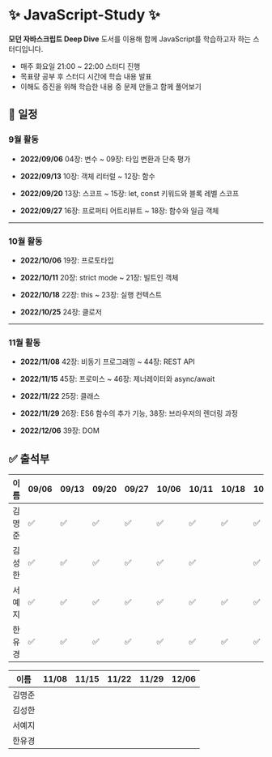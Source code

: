 # :sparkles: JavaScript-Study :sparkles:
 **모던 자바스크립트 Deep Dive** 도서를 이용해 함께 JavaScript를 학습하고자 하는 스터디입니다.
 
 - 매주 화요일 21:00 ~ 22:00 스터디 진행
 - 목표량 공부 후 스터디 시간에 학습 내용 발표
 - 이해도 증진을 위해 학습한 내용 중 문제 만들고 함께 풀어보기


## :date: 일정

### 9월 활동

- **2022/09/06**
	04장: 변수 ~ 09장: 타입 변환과 단축 평가

- **2022/09/13**
	10장: 객체 리터럴 ~ 12장: 함수

- **2022/09/20**
	13장: 스코프 ~ 15장: let, const 키워드와 블록 레벨 스코프

- **2022/09/27**
	16장: 프로퍼티 어트리뷰트 ~ 18장: 함수와 일급 객체

--------------

### 10월 활동

- **2022/10/06**
	19장: 프로토타입

- **2022/10/11**
	20장: strict mode ~ 21장: 빌트인 객체

- **2022/10/18**
	22장: this ~ 23장: 실행 컨텍스트 

- **2022/10/25**
	24장: 클로저
	
--------------

### 11월 활동

- **2022/11/08**
	42장: 비동기 프로그래밍 ~ 44장: REST API

- **2022/11/15**
	45장: 프로미스 ~ 46장: 제너레이터와 async/await

- **2022/11/22**
	25장: 클래스

- **2022/11/29**
	26장: ES6 함수의 추가 기능, 38장: 브라우저의 렌더링 과정

- **2022/12/06**
	39장: DOM
	
	
## :white_check_mark: 출석부
|이름|09/06|09/13|09/20|09/27|10/06|10/11|10/18|10/25|
|------|--|--|--|--|--|--|--|--|
|김명준| :white_check_mark: | :white_check_mark: | :white_check_mark: | :white_check_mark: | :white_check_mark: | :white_check_mark: | :white_check_mark: | :white_check_mark: |
|김성한| :white_check_mark: | :white_check_mark: | :white_check_mark: | :white_check_mark: | :white_check_mark: | :white_check_mark: | | :white_check_mark: |
|서예지| :white_check_mark: | :white_check_mark: | :white_check_mark: | :white_check_mark: | :white_check_mark: | :white_check_mark: | :white_check_mark: | :white_check_mark: |
|한유경| :white_check_mark: | :white_check_mark: | :white_check_mark: | :white_check_mark: | :white_check_mark: | :white_check_mark: | :white_check_mark: | :white_check_mark: |

|이름|11/08|11/15|11/22|11/29|12/06|
|------|--|--|--|--|--|
|김명준|
|김성한|
|서예지|
|한유경|
